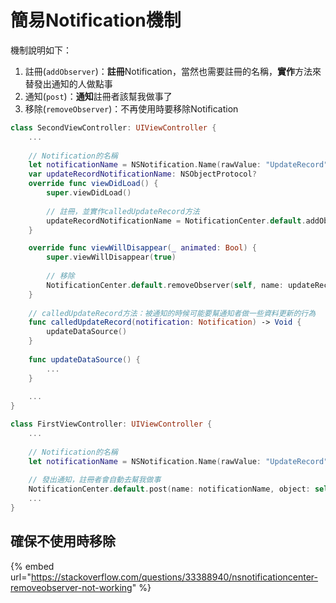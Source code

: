 # 簡易Notification機制

機制說明如下：

1. 註冊\(`addObserver`\)：**註冊**Notification，當然也需要註冊的名稱，**實作**方法來替發出通知的人做點事
2. 通知\(`post`\)：**通知**註冊者該幫我做事了
3. 移除\(`removeObserver`\)：不再使用時要移除Notification

```swift
class SecondViewController: UIViewController {
    ...
    
    // Notification的名稱
    let notificationName = NSNotification.Name(rawValue: "UpdateRecord")
    var updateRecordNotificationName: NSObjectProtocol?
    override func viewDidLoad() {
        super.viewDidLoad()
        
        // 註冊，並實作calledUpdateRecord方法
        updateRecordNotificationName = NotificationCenter.default.addObserver(forName: notificationName, object: nil, queue: nil, using: calledUpdateRecord)
    }

    override func viewWillDisappear(_ animated: Bool) {
        super.viewWillDisappear(true)
        
        // 移除
        NotificationCenter.default.removeObserver(self, name: updateRecordNotificationName, object: nil)
    }
    
    // calledUpdateRecord方法：被通知的時候可能要幫通知者做一些資料更新的行為
    func calledUpdateRecord(notification: Notification) -> Void {
        updateDataSource()
    }
    
    func updateDataSource() {
        ...
    }
    
    ...
}
```

```swift
class FirstViewController: UIViewController {
    ...
    
    // Notification的名稱
    let notificationName = NSNotification.Name(rawValue: "UpdateRecord")
    
    // 發出通知，註冊者會自動去幫我做事
    NotificationCenter.default.post(name: notificationName, object: self, userInfo: nil)
    ...
}
```

## 確保不使用時移除

{% embed url="https://stackoverflow.com/questions/33388940/nsnotificationcenter-removeobserver-not-working" %}



